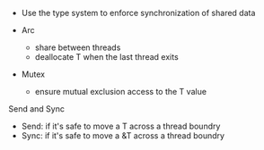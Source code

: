 
- Use the type system
to enforce synchronization of shared data 


- Arc<T>
  - share between threads
  - deallocate T when the last thread exits

- Mutex<T>
  - ensure mutual exclusion access to the T value

Send and Sync

- Send: if it's safe to move a T across a thread boundry
- Sync: if it's safe to move a &T across a thread boundry